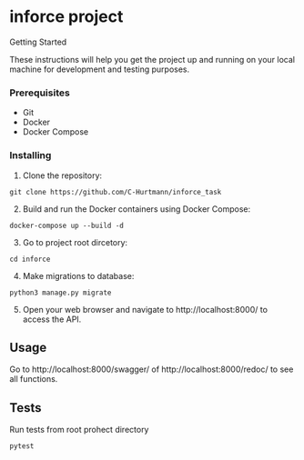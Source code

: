 # inforce project

 Getting Started

These instructions will help you get the project up and running on your local machine for development and testing purposes.

### Prerequisites

- Git
- Docker
- Docker Compose

### Installing

1. Clone the repository:
~~~
git clone https://github.com/C-Hurtmann/inforce_task
~~~
2. Build and run the Docker containers using Docker Compose:
~~~
docker-compose up --build -d
~~~
3. Go to project root dircetory:
~~~
cd inforce
~~~
4. Make migrations to database:
~~~
python3 manage.py migrate
~~~
5. Open your web browser and navigate to http://localhost:8000/ to access the API.

## Usage

Go to http://localhost:8000/swagger/ of http://localhost:8000/redoc/ to see all functions.

## Tests

Run tests from root prohect directory
~~~
pytest
~~~